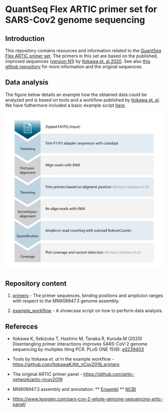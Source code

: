# QuantSeq Flex ARTIC primer set for SARS-Cov2 genome sequencing

## Introduction 

This repository contains resources and information related to the [QuantSeq Flex ARTIC primer set](https://www.lexogen.com/sars-cov-2-whole-genome-sequencing-artic-panel/). The primers in this set are based on the published, improved sequences ([version N1](https://github.com/ItokawaK/Alt_nCov2019_primers/tree/master/Primers/ver_N1)) by [Itokawa et. al 2020](https://journals.plos.org/plosone/article?id=10.1371/journal.pone.0239403). See also [this github repository](https://github.com/ItokawaK/Alt_nCov2019_primers) for more information and the original sequences.


## Data analysis
The figure below details an example how the obtained data could be analyzed and is based on tools and a workflow published by [Itokawa et. al](https://journals.plos.org/plosone/article?id=10.1371/journal.pone.0239403). We have futhermore included a basic example script [here](example_workflow/example_workflow.sh).

![analysis workflow](Lexogen_SARS-CoV-2_Workflow-Data_Analysis.png)


## Repository content

1. [primers](https://github.com/Lexogen-Tools/ARTIC_SARS-CoV-2/primers) - The primer sequences, binding positions and amplicion ranges with respect to the MN908947.3 genome assembly.

2. [example_workflow](https://github.com/Lexogen-Tools/ARTIC_SARS-CoV-2/example_workflow) - A showcase script on how to perform data analysis. 

## Refereces

* Itokawa K, Sekizuka T, Hashino M, Tanaka R, Kuroda M (2020) Disentangling primer interactions improves SARS-CoV-2 genome sequencing by multiplex tiling PCR. PLoS ONE 15(9): [e0239403](https://journals.plos.org/plosone/article?id=10.1371/journal.pone.0239403)

* Tools by Itokawa *et. al* in the example workflow - https://github.com/ItokawaK/Alt_nCov2019_primers

* The original ARTIC primer panel - https://github.com/artic-network/artic-ncov2019

* MN908947.3 assembly and annotation:
** [Ensembl](https://covid-19.ensembl.org/index.html)
** [NCBI](https://www.ncbi.nlm.nih.gov/nuccore/NC_045512.2/)

* https://www.lexogen.com/sars-cov-2-whole-genome-sequencing-artic-panel/